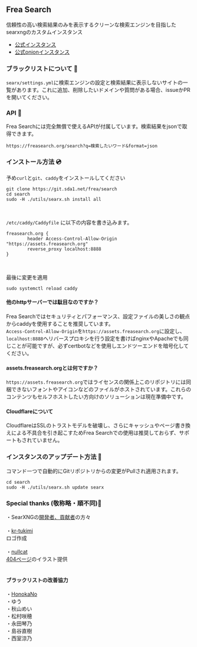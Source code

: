 ## Frea Search
信頼性の高い検索結果のみを表示するクリーンな検索エンジンを目指したsearxngのカスタムインスタンス<br>

 - [公式インスタンス](https://freasearch.org/)
 - [公式onionインスタンス](http://fcy6tvcy5fq7qogwjfovb54kodrgdpf5i6afda3an4oc5ndgbziegyyd.onion/)


### ブラックリストについて 🚫
`searx/settings.yml`に検索エンジンの設定と検索結果に表示しないサイトの一覧があります。これに追加、削除したいドメインや質問がある場合、issueかPRを開いてください。

### API 💫
Frea Searchには完全無償で使えるAPIが付属しています。検索結果をjsonで取得できます。
```
https://freasearch.org/search?q=検索したいワード&format=json
```

### インストール方法 💿
予め`curl`と`git`、`caddy`をインストールしてください <br>
```
git clone https://git.sda1.net/frea/search
cd search
sudo -H ./utils/searx.sh install all
```

<br>

`/etc/caddy/Caddyfile` に以下の内容を書き込みます。

```
freasearch.org {
        header Access-Control-Allow-Origin "https://assets.freasearch.org"
        reverse_proxy localhost:8888
}
```

<br>

最後に変更を適用

```
sudo systemctl reload caddy
```

#### 他のhttpサーバーでは駄目なのですか？
Frea Searchではセキュリティとパフォーマンス、設定ファイルの美しさの観点からcaddyを使用することを推奨しています。<br>
`Access-Control-Allow-Origin`を`https://assets.freasearch.org`に設定し、`localhost:8888`へリバースプロキシを行う設定を書けばnginxやApacheでも同じことが可能ですが、必ずcertbotなどを使用しエンドツーエンドを暗号化してください。

#### assets.freasearch.orgとは何ですか？
`https://assets.freasearch.org`ではライセンスの関係上このリポジトリには同梱できないフォントやアイコンなどのファイルがホストされています。これらのコンテンツもセルフホストしたい方向けのソリューションは現在準備中です。

#### Cloudflareについて
CloudflareはSSLのトラストモデルを破壊し、さらにキャッシュやページ書き換えによる不具合を引き起こすためFrea Searchでの使用は推奨しておらず、サポートもされていません。

### インスタンスのアップデート方法  🔁
コマンド一つで自動的にGitリポジトリからの変更がPullされ適用されます。
```
cd search
sudo -H ./utils/searx.sh update searx
```

### Special thanks (敬称略・順不同)🙏
・SearXNGの[開発者、貢献者](https://github.com/searxng/searxng/graphs/contributors)の方々<br>
<br>
・[kr-tukimi](https://github.com/kr-tukimi) <br>
ロゴ作成 <br>
<br>
・[nullcat](https://github.com/nullnyat) <br>
[404ページ](https://freasearch.org/404)のイラスト提供 <br>
<br>
#### ブラックリストの改善協力
・[HonokaNo](https://github.com/HonokaNo)<br>
・ゆう <br>
・秋山めい <br>
・松村咲穂 <br>
・永田琴乃 <br>
・島谷直樹 <br>
・西室涼乃

